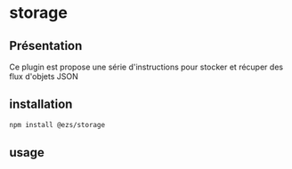 # storage

## Présentation

Ce plugin est propose une série d'instructions pour stocker et récuper des flux d'objets JSON

## installation

```bash
npm install @ezs/storage
```

## usage

